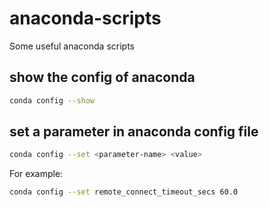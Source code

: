 # anaconda-scripts
Some useful anaconda scripts

## show the config of anaconda
```sh
conda config --show
```

## set a parameter in anaconda config file
```sh
conda config --set <parameter-name> <value>
```

For example:
```sh
conda config --set remote_connect_timeout_secs 60.0
```

